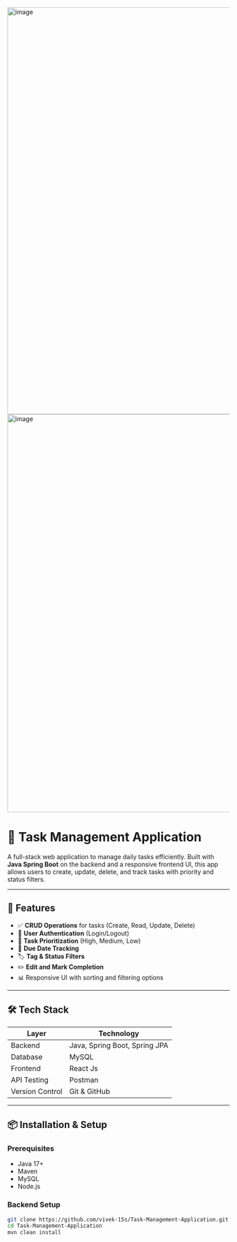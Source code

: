 <img width="1889" height="920" alt="image" src="https://github.com/user-attachments/assets/4ba1cb81-edd8-4402-8af2-2177d37651e4" />
<img width="1901" height="900" alt="image" src="https://github.com/user-attachments/assets/a9342cce-be4f-4b0a-9b73-7d900b2a23a3" />

# 📝 Task Management Application

A full-stack web application to manage daily tasks efficiently. Built with **Java Spring Boot** on the backend and a responsive frontend UI, this app allows users to create, update, delete, and track tasks with priority and status filters.

---

## 🚀 Features

- ✅ **CRUD Operations** for tasks (Create, Read, Update, Delete)
- 🔐 **User Authentication** (Login/Logout)
- 📌 **Task Prioritization** (High, Medium, Low)
- 📅 **Due Date Tracking**
- 🏷️ **Tag & Status Filters**
- ✏️ **Edit and Mark Completion**
- 📊 Responsive UI with sorting and filtering options

---

## 🛠️ Tech Stack

| Layer        | Technology             |
|--------------|------------------------|
| Backend      | Java, Spring Boot, Spring JPA |
| Database     | MySQL                  |
| Frontend     | React Js               |
| API Testing  | Postman                |
| Version Control | Git & GitHub        |

---

## 📦 Installation & Setup

### Prerequisites
- Java 17+
- Maven
- MySQL
- Node.js 

### Backend Setup
```bash
git clone https://github.com/vivek-15s/Task-Management-Application.git
cd Task-Management-Application
mvn clean install


